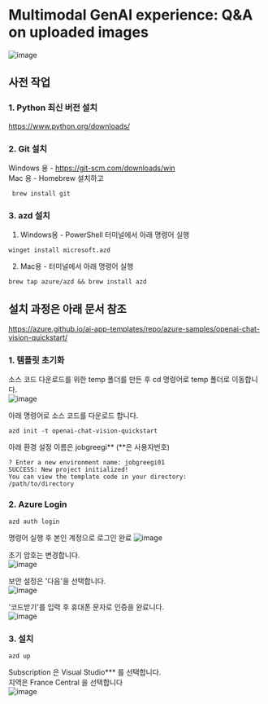 # Multimodal GenAI experience: Q&A on uploaded images #
![image](https://github.com/user-attachments/assets/29628936-d5d1-4b40-9a74-f28b232fb15d)

## 사전 작업 ##
### 1. Python 최신 버전 설치 ###
https://www.python.org/downloads/ <br>
### 2. Git 설치 ###
Windows 용 - https://git-scm.com/downloads/win <br>
Mac 용 - Homebrew 설치하고
```
 brew install git
```
### 3. azd 설치 ###
1) Windows용 - PowerShell 터미널에서 아래 명령어 실행 <br>
```
winget install microsoft.azd
```
2) Mac용 - 터미널에서 아래 명령어 실행<br>
```
brew tap azure/azd && brew install azd
```

## 설치 과정은 아래 문서 참조 ##
https://azure.github.io/ai-app-templates/repo/azure-samples/openai-chat-vision-quickstart/

### 1. 템플릿 초기화 ###
소스 코드 다운로드를 위한 temp 폴더를 만든 후 cd 명령어로 temp 폴더로 이동합니다.<br>
![image](https://github.com/user-attachments/assets/c916f846-6667-438f-9e71-4048972df721)

아래 명령어로 소스 코드를 다운로드 합니다.
```
azd init -t openai-chat-vision-quickstart
```
아래 환경 설정 이름은 jobgreegi** (**은 사용자번호)
```
? Enter a new environment name: jobgreegi01
SUCCESS: New project initialized!
You can view the template code in your directory:
/path/to/directory
```
### 2. Azure Login ###

```
azd auth login
```
명령어 실행 후 본인 계정으로 로그인 완료
![image](https://github.com/user-attachments/assets/30994441-7d7a-4bb4-963a-ea83d1dbf441) <br>

초기 암호는 변경합니다.<br>
![image](https://github.com/user-attachments/assets/f3eb9a20-6e54-4026-8815-46ba3ca129d9)

보안 설정은 '다음'을 선택합니다.<br>
![image](https://github.com/user-attachments/assets/2b657de2-928f-4250-8d2d-4e22d5daf9a4)

'코드받기'를 입력 후 휴대폰 문자로 인증을 완료니다. <br>
![image](https://github.com/user-attachments/assets/7c00867b-7675-4497-8ae3-78b71fa0d78d)


### 3. 설치 ###
```
azd up
```
Subscription 은 Visual Studio*** 를 선택합니다. <br>
지역은 France Central 을 선택합니다 <br>
![image](https://github.com/user-attachments/assets/7fc66774-386a-4a15-bdaa-b4ae3594db69)


